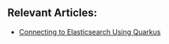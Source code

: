## Relevant Articles:
-  [Connecting to Elasticsearch Using Quarkus](https://www.baeldung.com/elasticsearch-quarkus-connect)
